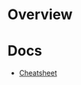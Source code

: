 # Overview

# Docs
* [Cheatsheet](https://github.com/broadinstitute/dsp-devops-wiki/wiki/kafka_zookeeper_cheat_sheet)